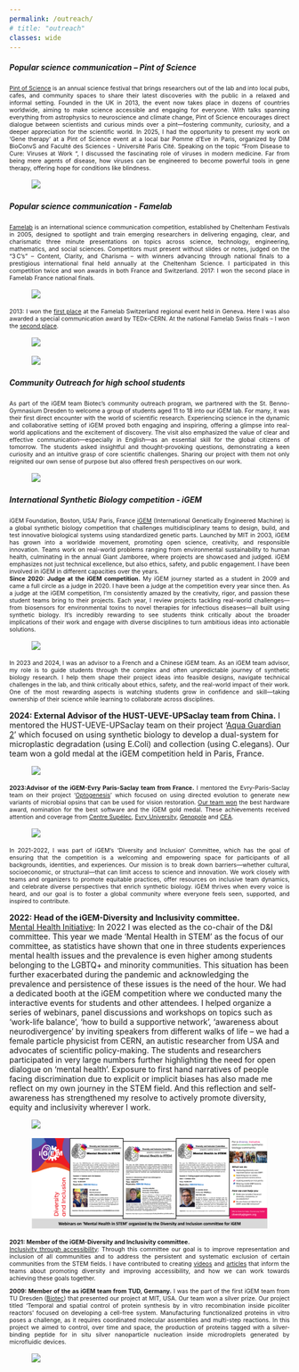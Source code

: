 ```yaml
---
permalink: /outreach/
# title: "outreach"
classes: wide
---
```


<h5><b>Popular science communication – Pint of Science</b></h5>

<p align="justify" style="font-size:0.75em"><a href="https://pintofscience.fr/event/from-disease-to-cure-viruses-at-work">Pint of Science</a> is an annual science festival that brings researchers out of the lab and into local pubs, cafes, and community spaces to share their latest discoveries with the public in a relaxed and informal setting. Founded in the UK in 2013, the event now takes place in dozens of countries worldwide, aiming to make science accessible and engaging for everyone. With talks spanning everything from astrophysics to neuroscience and climate change, Pint of Science encourages direct dialogue between scientists and curious minds over a pint—fostering community, curiosity, and a deeper appreciation for the scientific world. In 2025, I had the opportunity to present my work on ‘Gene therapy’ at a Pint of Science event at a local bar Pomme d’Eve in Paris, organized by DIM BioConvS and Faculté des Sciences - Université Paris Cité. Speaking on the topic “From Disease to Cure: Viruses at Work “, I discussed the fascinating role of viruses in modern medicine. Far from being mere agents of disease, how viruses can be engineered to become powerful tools in gene therapy, offering hope for conditions like blindness.</p>

<figure>
    <img src="/assets/images/outreach1.png">
</figure>

<h5><b>Popular science communication - Famelab</b></h5>

<p align="justify" style="font-size:0.75em"><a href="https://www.cheltenhamfestivals.org/our-projects/famelab">Famelab</a> is an international science communication competition, established by Cheltenham Festivals in 2005, designed to spotlight and train emerging researchers in delivering engaging, clear, and charismatic three minute presentations on topics across science, technology, engineering, mathematics, and social sciences. Competitors must present without slides or notes, judged on the “3 C’s” – Content, Clarity, and Charisma – with winners advancing through national finals to a prestigious international final held annually at the Cheltenham Science. I participated in this competition twice and won awards in both France and Switzerland.
2017: I won the second place in Famelab France national finals.</p>  

<figure>
    <img src="/assets/images/outreach2.png">
</figure>

<p align="justify" style="font-size:0.75em">2013: I won the <a href="https://www.symmetrymagazine.org/article/march-2013/research-with-flair-at-famelab-2013">first place</a> at the Famelab Switzerland regional event held in Geneva. Here I was also awarded a special communication award by TEDx-CERN. At the national Famelab Swiss finals – I won the <a href="https://www.news.uzh.ch/de/articles/2013/buehne-frei-fuer-die-wissenschaft.html">second place</a>.</p> 

<figure>
    <img src="/assets/images/outreach3.png">
</figure>

<figure>
    <img src="/assets/images/outreach4.png">
</figure>

<h5><b>Community Outreach for high school students</b></h5>

<p align="justify" style="font-size:0.75em">As part of the iGEM team Biotec’s community outreach program, we partnered with the St. Benno-Gymnasium Dresden to welcome a group of students aged 11 to 18 into our iGEM lab. For many, it was their first direct encounter with the world of scientific research. Experiencing science in the dynamic and collaborative setting of iGEM proved both engaging and inspiring, offering a glimpse into real-world applications and the excitement of discovery. The visit also emphasized the value of clear and effective communication—especially in English—as an essential skill for the global citizens of tomorrow. The students asked insightful and thought-provoking questions, demonstrating a keen curiosity and an intuitive grasp of core scientific challenges. Sharing our project with them not only reignited our own sense of purpose but also offered fresh perspectives on our work.</p> 

<figure>
    <img src="/assets/images/outreach5.png">
</figure>

<h5><b>International Synthetic Biology competition - iGEM</b></h5>

<p align="justify" style="font-size:0.75em">iGEM Foundation, Boston, USA/ Paris, France
<a href="https://igem.org">iGEM</a> (International Genetically Engineered Machine) is a global synthetic biology competition that challenges multidisciplinary teams to design, build, and test innovative biological systems using standardized genetic parts. Launched by MIT in 2003, iGEM has grown into a worldwide movement, promoting open science, creativity, and responsible innovation. Teams work on real-world problems ranging from environmental sustainability to human health, culminating in the annual Giant Jamboree, where projects are showcased and judged. iGEM emphasizes not just technical excellence, but also ethics, safety, and public engagement. I have been involved in iGEM in different capacities over the years.<br>
<b>Since 2020: Judge at the iGEM competition.</b> My iGEM journey started as a student in 2009 and came a full circle as a judge in 2020. I have been a judge at the competition every year since then. As a judge at the iGEM competition, I’m consistently amazed by the creativity, rigor, and passion these student teams bring to their projects. Each year, I review projects tackling real-world challenges—from biosensors for environmental toxins to novel therapies for infectious diseases—all built using synthetic biology. It’s incredibly rewarding to see students think critically about the broader implications of their work and engage with diverse disciplines to turn ambitious ideas into actionable solutions.</p>

<figure>
    <img src="/assets/images/outreach6.png">
</figure>

<p align="justify" style="font-size:0.75em">In 2023 and 2024, I was an advisor to a French and a Chinese iGEM team. As an iGEM team advisor, my role is to guide students through the complex and often unpredictable journey of synthetic biology research. I help them shape their project ideas into feasible designs, navigate technical challenges in the lab, and think critically about ethics, safety, and the real-world impact of their work. One of the most rewarding aspects is watching students grow in confidence and skill—taking ownership of their science while learning to collaborate across disciplines.<br>

<b>2024: External Advisor of the HUST-UEVE-UPSaclay team from China.</b> I mentored the HUST-UEVE-UPSaclay team on their project ‘<a href="https://2024.igem.wiki/hust-ueve-upsaclay/description">Aqua Guardian 2</a>’ which focused on using synthetic biology to develop a dual-system for microplastic degradation (using E.Coli) and collection (using C.elegans). Our team won a gold medal at the iGEM competition held in Paris, France.</p>

<figure>
    <img src="/assets/images/outreach7.png">
</figure>

<p align="justify" style="font-size:0.75em"><b>2023:Advisor of the iGEM-Evry Paris-Saclay team from France.</b> I mentored the Evry-Paris-Saclay team on their project ‘<a href="https://2023.igem.wiki/evry-paris-saclay/team">Optogenesis</a>’ which focused on using directed evolution to generate new variants of microbial opsins that can be used for vision restoration. <a href="https://2023.igem.wiki/evry-paris-saclay/">Our team won</a> the best hardware award, nomination for the best software and the iGEM gold medal. These achievements received attention and coverage from <a href="https://www.centralesupelec.fr/medaille-dor-igem-2023-pour-lequipe-evry-paris-saclay">Centre Supélec</a>, <a href="https://www.univ-evry.fr/toute-lactualite/actualites-recherche/lequipe-igem-genopole-universite-devry-paris-saclay-remporte-une-medaille-dor.html">Evry University</a>, <a href="https://www.genopole.fr/temps-forts/actualites/equipe-igem-evry-2023/">Genopole</a> and <a href="https://jacob.cea.fr/drf/ifrancoisjacob/Pages/Actualites/Vie-Institut/2023/biologie-synthese-igem-evry-paris-saclay.aspx">CEA</a>.</p> 

<figure>
    <img src="/assets/images/outreach8.png">
</figure>

<p align="justify" style="font-size:0.75em">In 2021-2022, I was part of iGEM’s ‘Diversity and Inclusion’ Committee, which has the goal of ensuring that the competition is a welcoming and empowering space for participants of all backgrounds, identities, and experiences. Our mission is to break down barriers—whether cultural, socioeconomic, or structural—that can limit access to science and innovation. We work closely with teams and organizers to promote equitable practices, offer resources on inclusive team dynamics, and celebrate diverse perspectives that enrich synthetic biology. iGEM thrives when every voice is heard, and our goal is to foster a global community where everyone feels seen, supported, and inspired to contribute.<br>

<b>2022: Head of the iGEM-Diversity and Inclusivity committee.</b> <br>
<a href="https://blog.igem.org/blog/2022/10/5/on-the-road-to-paris-overcoming-mental-health-challenges-in-stem">Mental Health Initiative</a>: In 2022 I was elected as the co-chair of the D&I committee. This year we made ‘Mental Health in STEM’ as the focus of our committee, as statistics have shown that one in three students experiences mental health issues and the prevalence is even higher among students belonging to the LGBTQ+ and minority communities. This situation has been further exacerbated during the pandemic and acknowledging the prevalence and persistence of these issues is the need of the hour. We had a dedicated booth at the iGEM competition where we conducted many the interactive events for students and other attendees. I helped organize a series of webinars, panel discussions and workshops on topics such as ‘work-life balance’, ‘how to build a supportive network’, ‘awareness about neurodivergence’ by inviting speakers from different walks of life – we had a female particle physicist from CERN, an autistic researcher from USA and advocates of scientific policy-making. 
The students and researchers participated in very large numbers further highlighting the need for open dialogue on ‘mental health’. Exposure to first hand narratives of people facing discrimination due to explicit or implicit biases has also made me reflect on my own journey in the STEM field. And this reflection and self-awareness has strengthened my resolve to actively promote diversity, equity and inclusivity wherever I work.</p>

<figure>
    <img src="/assets/images/outreach9.png">
</figure>

<figure>
    <img src="/assets/images/outreach10.png">
</figure>

<p align="justify" style="font-size:0.75em"><b>2021: Member of the iGEM-Diversity and Inclusivity committee.</b> <br> 
<a href="https://blog.igem.org/blog/how-to-build-a-diverse-and-inclusive-team">Inclusivity through accessibility</a>: Through this committee our goal is to improve representation and inclusion of all communities and to address the persistent and systematic exclusion of certain communities from the STEM fields. I have contributed to creating <a href="https://video.igem.org/w/wVghLVFHxT73CdtuaJYm1S">videos</a> and <a href="https://blog.igem.org/blog/2021/10/13/the-inclusivity-award-advancing-accessibility-to-synthetic-biology">articles</a> that inform the teams about promoting diversity and improving accessibility, and how we can work towards achieving these goals together.</p> 

<p align="justify" style="font-size:0.75em"><b>2009: Member of the as iGEM team from TUD, Germany.</b> I was the part of the first iGEM team from TU Dresden (<a href="https://2009.igem.org/Team:BIOTEC_Dresden/Team_v2">Biotec</a>) that presented our project at MIT, USA. Our team won a silver prize. Our project titled ‘Temporal and spatial control of protein synthesis by in vitro recombination inside picoliter reactors’ focused on developing a cell-free system. Manufacturing functionalized proteins in vitro poses a challenge, as it requires coordinated molecular assemblies and multi-step reactions. In this project we aimed to control, over time and space, the production of proteins tagged with a silver-binding peptide for in situ silver nanoparticle nucleation inside microdroplets generated by microfluidic devices.</p> 

<figure>
    <img src="/assets/images/outreach11.png">
</figure>



